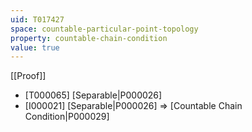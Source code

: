```yaml
---
uid: T017427
space: countable-particular-point-topology
property: countable-chain-condition
value: true
---
```

[[Proof]]

* [T000065] [Separable|P000026]
* [I000021] [Separable|P000026] => [Countable Chain Condition|P000029]


